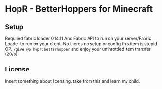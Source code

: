 # HopR - BetterHoppers for Minecraft

## Setup

Required fabric loader 0.14.11 And Fabric API to run on your server/Fabric Loader to run on your client.
No theres no setup or config this item is stupid OP. `/give @p hopr:betterhopper` 
and enjoy your unthrottled item transfer 
(20/s)

## License

Insert something about licensing. take from this and learn my child.
